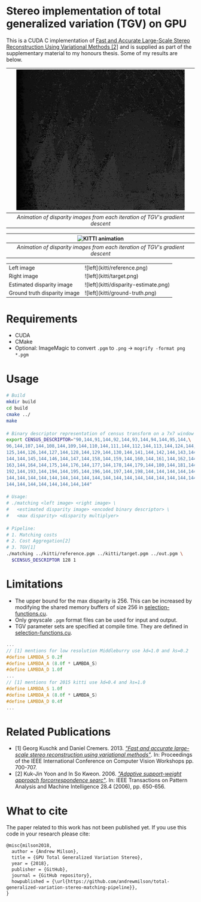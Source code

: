 # Stereo implementation of total generalized variation (TGV) on GPU

This is a CUDA C implementation of [Fast and Accurate Large-Scale Stereo Reconstruction Using Variational Methods [2]](https://www.cv-foundation.org/openaccess/content_iccv_workshops_2013/W21/html/Kuschk_Fast_and_Accurate_2013_ICCV_paper.html) and is supplied as part of the supplementary material to my honours thesis. Some of my results are below.

| ![Cones animation](cones.gif) |
|:--:|
| *Animation of disparity images from each iteration of TGV's gradient descent* |

| ![KITTI animation](kitti.gif) |
|:--:|
| *Animation of disparity images from each iteration of TGV's gradient descent* |

<table>
  <tr><td>Left image</td><td>![left](kitti/reference.png)</td></tr>
  <tr><td>Right image</td><td>![left](kitti/target.png)</td></tr>
  <tr><td>Estimated disparity image</td><td>![left](kitti/disparity-estimate.png)</td></tr>
  <tr><td>Ground truth disparity image</td><td>![left](kitti/ground-truth.png)</td></tr>
</table>

# Requirements

+ CUDA
+ CMake
+ Optional: ImageMagic to convert `.pgm` to `.png` -> `mogrify -format png *.pgm`

# Usage

```bash
# Build
mkdir build
cd build
cmake ../
make

# Binary descriptor representation of census transform on a 7x7 window
export CENSUS_DESCRIPTOR="90,144,91,144,92,144,93,144,94,144,95,144,\
96,144,107,144,108,144,109,144,110,144,111,144,112,144,113,144,124,144,\
125,144,126,144,127,144,128,144,129,144,130,144,141,144,142,144,143,144,\
144,144,145,144,146,144,147,144,158,144,159,144,160,144,161,144,162,144,\
163,144,164,144,175,144,176,144,177,144,178,144,179,144,180,144,181,144,\
192,144,193,144,194,144,195,144,196,144,197,144,198,144,144,144,144,144,\
144,144,144,144,144,144,144,144,144,144,144,144,144,144,144,144,144,144,\
144,144,144,144,144,144,144,144"

# Usage:
# ./matching <left image> <right image> \
#   <estimated disparity image> <encoded binary descriptor> \
#   <max disparity> <disparity multiplyer>

# Pipeline:
# 1. Matching costs
# 2. Cost Aggregation[2]
# 3. TGV[1]
./matching ../kitti/reference.pgm ../kitti/target.pgm ../out.pgm \
  $CENSUS_DESCRIPTOR 128 1
```

# Limitations

+ The upper bound for the max disparity is 256. This can be increased by modifying the shared memory buffers of size 256 in [selection-functions.cu](src/selection-functions.cu).
+ Only greyscale `.pgm` format files can be used for input and output.
+ TGV parameter sets are specified at compile time. They are defined in [selection-functions.cu](src/selection-functions.cu).
```c++
...
// [1] mentions for low resolution Middleburry use λd=1.0 and λs=0.2
#define LAMBDA_S 0.2f
#define LAMBDA_A (8.0f * LAMBDA_S)
#define LAMBDA_D 1.0f
...
// [1] mentions for 2015 kitti use λd=0.4 and λs=1.0
#define LAMBDA_S 1.0f
#define LAMBDA_A (8.0f * LAMBDA_S)
#define LAMBDA_D 0.4f
...
```

# Related Publications

+ [1] Georg Kuschk and Daniel Cremers. 2013. [_"Fast and accurate large-scale stereo reconstruction using variational methods"_](https://www.cv-foundation.org/openaccess/content_iccv_workshops_2013/W21/html/Kuschk_Fast_and_Accurate_2013_ICCV_paper.html). In: Proceedings of the IEEE International Conference on Computer Vision Workshops pp. 700-707.
+ [2] Kuk-Jin Yoon and In So Kweon. 2006. [_"Adaptive support-weight approach forcorrespondence searc"_](). In: IEEE Transactions on Pattern Analysis and Machine Intelligence 28.4 (2006), pp. 650-656.

# What to cite

The paper related to this work has not been published yet. If you use this code in your research please cite:

```
@misc{milson2018,
  author = {Andrew Milson},
  title = {GPU Total Generalized Variation Stereo},
  year = {2018},
  publisher = {GitHub},
  journal = {GitHub repository},
  howpublished = {\url{https://github.com/andrewmilson/total-generalized-variation-stereo-matching-pipeline}},
}
```
